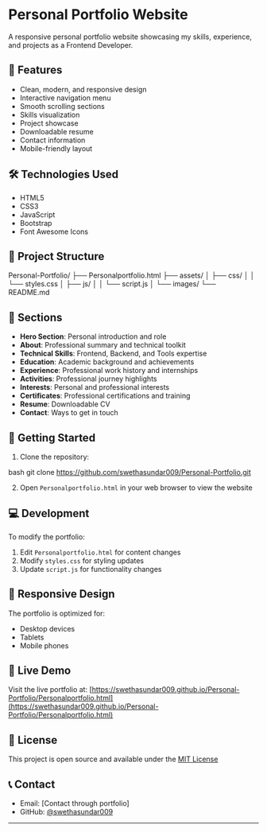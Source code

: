 # Personal Portfolio Website

A responsive personal portfolio website showcasing my skills, experience, and projects as a Frontend Developer.

## 🚀 Features

- Clean, modern, and responsive design
- Interactive navigation menu
- Smooth scrolling sections
- Skills visualization
- Project showcase
- Downloadable resume
- Contact information
- Mobile-friendly layout

## 🛠️ Technologies Used

- HTML5
- CSS3
- JavaScript
- Bootstrap
- Font Awesome Icons

## 📂 Project Structure
Personal-Portfolio/
├── Personalportfolio.html
├── assets/
│ ├── css/
│ │ └── styles.css
│ ├── js/
│ │ └── script.js
│ └── images/
└── README.md

## 🎯 Sections

- **Hero Section**: Personal introduction and role
- **About**: Professional summary and technical toolkit
- **Technical Skills**: Frontend, Backend, and Tools expertise
- **Education**: Academic background and achievements
- **Experience**: Professional work history and internships
- **Activities**: Professional journey highlights
- **Interests**: Personal and professional interests
- **Certificates**: Professional certifications and training
- **Resume**: Downloadable CV
- **Contact**: Ways to get in touch

## 🚦 Getting Started

1. Clone the repository:

bash
git clone https://github.com/swethasundar009/Personal-Portfolio.git


2. Open `Personalportfolio.html` in your web browser to view the website

## 💻 Development

To modify the portfolio:

1. Edit `Personalportfolio.html` for content changes
2. Modify `styles.css` for styling updates
3. Update `script.js` for functionality changes

## 📱 Responsive Design

The portfolio is optimized for:
- Desktop devices
- Tablets
- Mobile phones

## 🔗 Live Demo

Visit the live portfolio at: [https://swethasundar009.github.io/Personal-Portfolio/Personalportfolio.html](https://swethasundar009.github.io/Personal-Portfolio/Personalportfolio.html)

## 📄 License

This project is open source and available under the [MIT License](LICENSE)

## 📞 Contact

- Email: [Contact through portfolio]
- GitHub: [@swethasundar009](https://github.com/swethasundar009)

---
